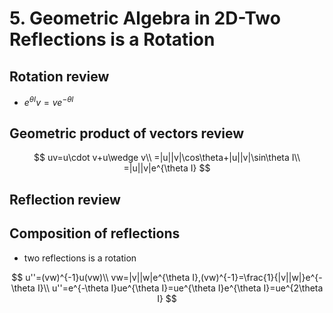 # 5. Geometric Algebra in 2D-Two Reflections is a Rotation

## Rotation review

- $e^{\theta I}v=ve^{-\theta I}$

## Geometric product of vectors review

$$
uv=u\cdot v+u\wedge v\\
=|u||v|\cos\theta+|u||v|\sin\theta I\\
=|u||v|e^{\theta I}
$$

## Reflection review

## Composition of reflections

- two reflections is a rotation

$$
u''=(vw)^{-1}u(vw)\\
vw=|v||w|e^{\theta I},(vw)^{-1}=\frac{1}{|v||w|}e^{-\theta I}\\
u''=e^{-\theta I}ue^{\theta I}=ue^{\theta I}e^{\theta I}=ue^{2\theta I}
$$

